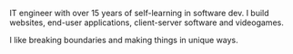 IT engineer with over 15 years of self-learning in software dev. I build websites, end-user applications, client-server software and videogames.

I like breaking boundaries and making things in unique ways.
